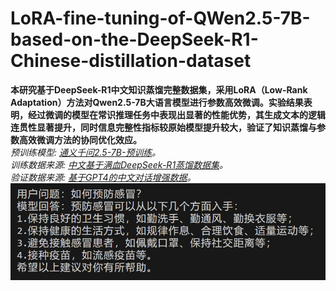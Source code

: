 # LoRA-fine-tuning-of-QWen2.5-7B-based-on-the-DeepSeek-R1-Chinese-distillation-dataset
**本研究基于DeepSeek-R1中文知识蒸馏完整数据集，采用LoRA（Low-Rank Adaptation）方法对Qwen2.5-7B大语言模型进行参数高效微调。实验结果表明，经过微调的模型在常识推理任务中表现出显著的性能优势，其生成文本的逻辑连贯性显著提升，同时信息完整性指标较原始模型提升较大，验证了知识蒸馏与参数高效微调方法的协同优化效应。**<br>
*预训练模型:  [通义千问2.5-7B-预训练](https://www.modelscope.cn/models/Qwen/Qwen2.5-7B)。*<br>
*训练数据来源:  [中文基于满血DeepSeek-R1蒸馏数据集](https://www.modelscope.cn/datasets/liucong/Chinese-DeepSeek-R1-Distill-data-110k)。*<br>
*验证数据来源:  [基于GPT4的中文对话增强数据](https://www.modelscope.cn/datasets/zky001/alpaca)。*<br>
![项目架构图](./images/Q1A.png)
